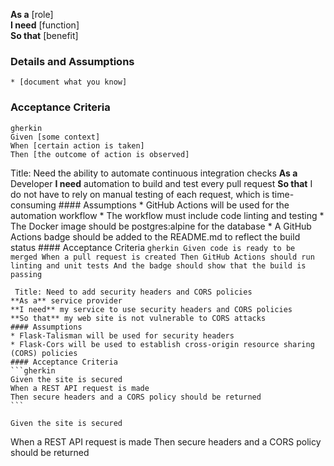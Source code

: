 **As a** [role]  
**I need** [function]  
**So that** [benefit]  
      
### Details and Assumptions
    * [document what you know]      
### Acceptance Criteria     
    gherkin 
    Given [some context]
    When [certain action is taken]
    Then [the outcome of action is observed]


 Title: Need the ability to automate continuous integration checks
    **As a** Developer
    **I need** automation to build and test every pull request
    **So that** I do not have to rely on manual testing of each request, which is time-consuming
    #### Assumptions
    * GitHub Actions will be used for the automation workflow
    * The workflow must include code linting and testing 
    * The Docker image should be postgres:alpine for the database
    * A GitHub Actions badge should be added to the README.md to reflect the build status
    #### Acceptance Criteria
    ```gherkin
   Given code is ready to be merged
When a pull request is created
Then GitHub Actions should run linting and unit tests
And the badge should show that the build is passing
    ```


     Title: Need to add security headers and CORS policies
    **As a** service provider
    **I need** my service to use security headers and CORS policies
    **So that** my web site is not vulnerable to CORS attacks
    #### Assumptions
    * Flask-Talisman will be used for security headers
    * Flask-Cors will be used to establish cross-origin resource sharing (CORS) policies
    #### Acceptance Criteria
    ```gherkin
    Given the site is secured
    When a REST API request is made
    Then secure headers and a CORS policy should be returned
    ```

    Given the site is secured
When a REST API request is made
Then secure headers and a CORS policy should be returned
    
